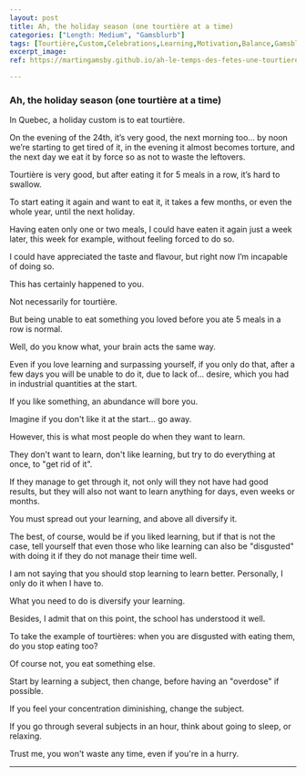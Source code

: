 ```yaml
---
layout: post
title: Ah, the holiday season (one tourtière at a time)
categories: ["Length: Medium", "Gamsblurb"]
tags: [Tourtière,Custom,Celebrations,Learning,Motivation,Balance,Gamsblurb]
excerpt_image: 
ref: https://martingamsby.github.io/ah-le-temps-des-fetes-une-tourtiere-a-la-fois

---
```


### **Ah, the holiday season (one tourtière at a time)**

In Quebec, a holiday custom is to eat tourtière.

On the evening of the 24th, it’s very good, the next morning too… by noon we’re starting to get tired of it, in the evening it almost becomes torture, and the next day we eat it by force so as not to waste the leftovers.

Tourtière is very good, but after eating it for 5 meals in a row, it’s hard to swallow.

To start eating it again and want to eat it, it takes a few months, or even the whole year, until the next holiday.

Having eaten only one or two meals, I could have eaten it again just a week later, this week for example, without feeling forced to do so.

I could have appreciated the taste and flavour, but right now I’m incapable of doing so.

This has certainly happened to you.

Not necessarily for tourtière.

But being unable to eat something you loved before you ate 5 meals in a row is normal.

Well, do you know what, your brain acts the same way.

Even if you love learning and surpassing yourself, if you only do that, after a few days you will be unable to do it, due to lack of... desire, which you had in industrial quantities at the start.

If you like something, an abundance will bore you.

Imagine if you don't like it at the start... go away.

However, this is what most people do when they want to learn.

They don't want to learn, don't like learning, but try to do everything at once, to "get rid of it".

If they manage to get through it, not only will they not have had good results, but they will also not want to learn anything for days, even weeks or months.

You must spread out your learning, and above all diversify it.

The best, of course, would be if you liked learning, but if that is not the case, tell yourself that even those who like learning can also be "disgusted" with doing it if they do not manage their time well.

I am not saying that you should stop learning to learn better. Personally, I only do it when I have to.

What you need to do is diversify your learning.

Besides, I admit that on this point, the school has understood it well.

To take the example of tourtières: when you are disgusted with eating them, do you stop eating too?

Of course not, you eat something else.

Start by learning a subject, then change, before having an "overdose" if possible.

If you feel your concentration diminishing, change the subject.

If you go through several subjects in an hour, think about going to sleep, or relaxing.

Trust me, you won't waste any time, even if you're in a hurry.

---


